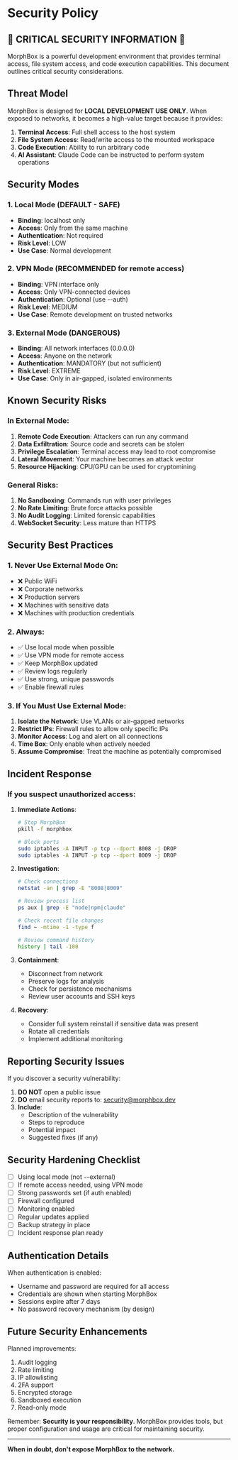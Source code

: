 # Security Policy

## 🚨 CRITICAL SECURITY INFORMATION 🚨

MorphBox is a powerful development environment that provides terminal access, file system access, and code execution capabilities. This document outlines critical security considerations.

## Threat Model

MorphBox is designed for **LOCAL DEVELOPMENT USE ONLY**. When exposed to networks, it becomes a high-value target because it provides:

1. **Terminal Access**: Full shell access to the host system
2. **File System Access**: Read/write access to the mounted workspace
3. **Code Execution**: Ability to run arbitrary code
4. **AI Assistant**: Claude Code can be instructed to perform system operations

## Security Modes

### 1. Local Mode (DEFAULT - SAFE)
- **Binding**: localhost only
- **Access**: Only from the same machine
- **Authentication**: Not required
- **Risk Level**: LOW
- **Use Case**: Normal development

### 2. VPN Mode (RECOMMENDED for remote access)
- **Binding**: VPN interface only
- **Access**: Only VPN-connected devices
- **Authentication**: Optional (use --auth)
- **Risk Level**: MEDIUM
- **Use Case**: Remote development on trusted networks

### 3. External Mode (DANGEROUS)
- **Binding**: All network interfaces (0.0.0.0)
- **Access**: Anyone on the network
- **Authentication**: MANDATORY (but not sufficient)
- **Risk Level**: EXTREME
- **Use Case**: Only in air-gapped, isolated environments

## Known Security Risks

### In External Mode:
1. **Remote Code Execution**: Attackers can run any command
2. **Data Exfiltration**: Source code and secrets can be stolen
3. **Privilege Escalation**: Terminal access may lead to root compromise
4. **Lateral Movement**: Your machine becomes an attack vector
5. **Resource Hijacking**: CPU/GPU can be used for cryptomining

### General Risks:
1. **No Sandboxing**: Commands run with user privileges
2. **No Rate Limiting**: Brute force attacks possible
3. **No Audit Logging**: Limited forensic capabilities
4. **WebSocket Security**: Less mature than HTTPS

## Security Best Practices

### 1. Never Use External Mode On:
- ❌ Public WiFi
- ❌ Corporate networks
- ❌ Production servers
- ❌ Machines with sensitive data
- ❌ Machines with production credentials

### 2. Always:
- ✅ Use local mode when possible
- ✅ Use VPN mode for remote access
- ✅ Keep MorphBox updated
- ✅ Review logs regularly
- ✅ Use strong, unique passwords
- ✅ Enable firewall rules

### 3. If You Must Use External Mode:
1. **Isolate the Network**: Use VLANs or air-gapped networks
2. **Restrict IPs**: Firewall rules to allow only specific IPs
3. **Monitor Access**: Log and alert on all connections
4. **Time Box**: Only enable when actively needed
5. **Assume Compromise**: Treat the machine as potentially compromised

## Incident Response

### If you suspect unauthorized access:

1. **Immediate Actions**:
   ```bash
   # Stop MorphBox
   pkill -f morphbox
   
   # Block ports
   sudo iptables -A INPUT -p tcp --dport 8008 -j DROP
   sudo iptables -A INPUT -p tcp --dport 8009 -j DROP
   ```

2. **Investigation**:
   ```bash
   # Check connections
   netstat -an | grep -E "8008|8009"
   
   # Review process list
   ps aux | grep -E "node|npm|claude"
   
   # Check recent file changes
   find ~ -mtime -1 -type f
   
   # Review command history
   history | tail -100
   ```

3. **Containment**:
   - Disconnect from network
   - Preserve logs for analysis
   - Check for persistence mechanisms
   - Review user accounts and SSH keys

4. **Recovery**:
   - Consider full system reinstall if sensitive data was present
   - Rotate all credentials
   - Implement additional monitoring

## Reporting Security Issues

If you discover a security vulnerability:

1. **DO NOT** open a public issue
2. **DO** email security reports to: security@morphbox.dev
3. **Include**:
   - Description of the vulnerability
   - Steps to reproduce
   - Potential impact
   - Suggested fixes (if any)

## Security Hardening Checklist

- [ ] Using local mode (not --external)
- [ ] If remote access needed, using VPN mode
- [ ] Strong passwords set (if auth enabled)
- [ ] Firewall configured
- [ ] Monitoring enabled
- [ ] Regular updates applied
- [ ] Backup strategy in place
- [ ] Incident response plan ready

## Authentication Details

When authentication is enabled:
- Username and password are required for all access
- Credentials are shown when starting MorphBox
- Sessions expire after 7 days
- No password recovery mechanism (by design)

## Future Security Enhancements

Planned improvements:
1. Audit logging
2. Rate limiting
3. IP allowlisting
4. 2FA support
5. Encrypted storage
6. Sandboxed execution
7. Read-only mode

Remember: **Security is your responsibility**. MorphBox provides tools, but proper configuration and usage are critical for maintaining security.

---

**When in doubt, don't expose MorphBox to the network.**